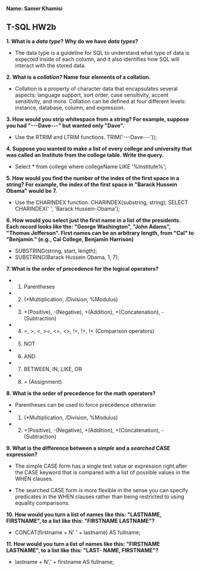 #### Name: Samer Khamisi

## T-SQL HW2b

**1. What is a *data type*? Why do we have *data types*?**

* The data type is a guideline for SQL to understand what type of data is expected inside of each column, 
and it also identifies how SQL will interact with the stored data. 

**2. What is a *collation?* Name four elements of a collation.**

* Collation is a property of character data that encapsulates several aspects: language support, sort 
order, case sensitivity, accent sensitivity, and more. Collation can be defined at four different levels: 
instance, database, column, and expression.

**3. How would you strip whitespace from a string? For example, suppose you had "---Dave---" but wanted only "Dave".**

* Use the RTRIM and LTRIM functions. TRIM('---Dave---'));

**4. Suppose you wanted to make a list of every college and university that was called an Institute from the college table. Write the query.**

* Select * from college where collegeName LIKE '%Institute%';

**5. How would you find the number of the index of the first space in a string? For example, the index of
the first space in "Barack Hussein Obama" would be 7.**

* Use the CHARINDEX function. CHARINDEX(substring, string); SELECT CHARINDEX(' ', 'Barack Hussein-Obama');

**6. How would you select just the first name in a list of the presidents. Each record looks like the: "George
Washington", "John Adams", "Thomas Jefferson". First names can be an arbitrary length, from "Cal"
to "Benjamin." (e.g., Cal College, Benjamin Harrison)**

* SUBSTRING(string, start, length);       
* SUBSTRING(Barack Hussein Obama, 1, 7);


**7. What is the order of precedence for the logical operators?**

* 1. Parentheses
* 2. (*Multiplication, /Division, %Modulus)
* 3. +(Positive), -(Negative), +(Addition), +(Concatenation), -(Subtraction)
* 4. =, >, <, >=, <=, <>, !=, !>, !< (Comparison operators)
* 5. NOT
* 6. AND
* 7. BETWEEN, IN, LIKE, OR
* 8. = (Assignment)

**8. What is the order of precedence for the math operators?**

* Parentheses can be used to force precedence otherwise:
* 1. (*Multiplication, /Division, %Modulus)
* 2. +(Positive), -(Negative), +(Addition), +(Concatenation), -(Subtraction)

**9. What is the difference between a *simple* and a *searched* CASE expression?**

* The simple CASE form has a single test value or expression right after the CASE keyword that is 
compared with a list of possible values in the WHEN clauses.
	
* The searched CASE form is more flexible in the sense you can specify predicates in the WHEN clauses rather 
than being restricted to using equality comparisons.

**10. How would you turn a list of names like this: "LASTNAME, FIRSTNAME", to a list like this:
"FIRSTNAME LASTNAME"?**

* CONCAT(firstname + N' ' + lastname) AS fullname;

**11. How would you turn a list of names like this: "FIRSTNAME LASTNAME", to a list like this: "LAST-
NAME, FIRSTNAME"?**

* lastname + N',' + firstname AS fullname;